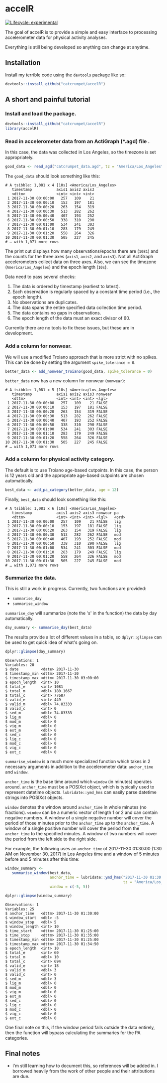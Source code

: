 # accelR

<!-- badges: start -->
[![Lifecycle: experimental](https://img.shields.io/badge/lifecycle-experimental-orange.svg)](https://www.tidyverse.org/lifecycle/#experimental)
<!-- badges: end -->

The goal of accelR is to provide a simple and easy interface to processing accelerometer data for physical activity analyses.

Everything is still being developed so anything can change at anytime.

## Installation

Install my terrible code using the `devtools` package like so: 
``` r
devtools::install_github("catcrumpet/accelR")
```

## A short and painful tutorial

### Install and load the package.
```r
devtools::install_github("catcrumpet/accelR")
library(accelR)
```

### Read in accelerometer data from an ActiGraph (\*.agd) file . 
In this case, the data was collected in Los Angeles, so the timezone is set appropriately.
```r
good_data <- read_agd("catcrumpet_data.agd", tz = "America/Los_Angeles")
```

The `good_data` should look something like this:
```
# A tsibble: 1,081 x 4 [10s] <America/Los_Angeles>
   timestamp           axis1 axis2 axis3
   <dttm>              <int> <int> <int>
 1 2017-11-30 00:00:00   257   109    21
 2 2017-11-30 00:00:10   153   197   181
 3 2017-11-30 00:00:20   263   154   319
 4 2017-11-30 00:00:30   513   282   262
 5 2017-11-30 00:00:40   407   193   252
 6 2017-11-30 00:00:50   338   310   290
 7 2017-11-30 00:01:00   534   241   303
 8 2017-11-30 00:01:10   283   179   249
 9 2017-11-30 00:01:20   558   264   326
10 2017-11-30 00:01:30   505   227   245
# … with 1,071 more rows
```

The print out displays how many observations/epochs there are (`1081`) and the counts for the three axes (`axis1`, `axis2`, and `axis3`). Not all ActiGraph accelerometers collect data on three axes. Also, we can see the timezone (`America/Los_Angeles`) and the epoch length (`10s`).

Data need to pass several checks:
  1. The data is ordered by timestamp (earliest to latest).
  2. Each observation is regularly spaced by a constant time period (i.e., the epoch length).
  3. No observations are duplicates.
  4. The data spans the entire specified data collection time period.
  5. The data contains no gaps in observations.
  6. The epoch length of the data must an exact divisor of 60.

Currently there are no tools to fix these issues, but these are in development.

### Add a column for nonwear.
We will use a modified Troiano approach that is more strict with no spikes. This can be done by setting the argument `spike_tolerance = 0`.
```r
better_data <- add_nonwear_troiano(good_data, spike_tolerance = 0)
```

`better_data` now has a new column for nonwear (`nonwear`):
```
# A tsibble: 1,081 x 5 [10s] <America/Los_Angeles>
   timestamp           axis1 axis2 axis3 nonwear
   <dttm>              <int> <int> <int> <lgl>  
 1 2017-11-30 00:00:00   257   109    21 FALSE  
 2 2017-11-30 00:00:10   153   197   181 FALSE  
 3 2017-11-30 00:00:20   263   154   319 FALSE  
 4 2017-11-30 00:00:30   513   282   262 FALSE  
 5 2017-11-30 00:00:40   407   193   252 FALSE  
 6 2017-11-30 00:00:50   338   310   290 FALSE  
 7 2017-11-30 00:01:00   534   241   303 FALSE  
 8 2017-11-30 00:01:10   283   179   249 FALSE  
 9 2017-11-30 00:01:20   558   264   326 FALSE  
10 2017-11-30 00:01:30   505   227   245 FALSE  
# … with 1,071 more rows
```

### Add a column for physical activity category.
The default is to use Troiano age-based cutpoints. In this case, the person is 12 years old and the appropriate age-based cutpoints are chosen automatically.
```r
best_data <- add_pa_category(better_data, age = 12)
```

Finally, `best_data` should look something like this:
```
# A tsibble: 1,081 x 6 [10s] <America/Los_Angeles>
   timestamp           axis1 axis2 axis3 nonwear pa   
   <dttm>              <int> <int> <int> <lgl>   <ord>
 1 2017-11-30 00:00:00   257   109    21 FALSE   lig  
 2 2017-11-30 00:00:10   153   197   181 FALSE   lig  
 3 2017-11-30 00:00:20   263   154   319 FALSE   lig  
 4 2017-11-30 00:00:30   513   282   262 FALSE   mod  
 5 2017-11-30 00:00:40   407   193   252 FALSE   mod  
 6 2017-11-30 00:00:50   338   310   290 FALSE   lig  
 7 2017-11-30 00:01:00   534   241   303 FALSE   mod  
 8 2017-11-30 00:01:10   283   179   249 FALSE   lig  
 9 2017-11-30 00:01:20   558   264   326 FALSE   mod  
10 2017-11-30 00:01:30   505   227   245 FALSE   mod  
# … with 1,071 more rows
```

### Summarize the data.
This is still a work in progress. Currently, two functions are provided:
- `summarise_day`
- `summarise_window`

`summarise_day` will summarize (note the 's' in the function) the data by day automatically.

```r
day_summary <- summarise_day(best_data)
```

The results provide a lot of different values in a table, so `dplyr::glimpse` can be used to get quick idea of what's going on.
```r
dplyr::glimpse(day_summary)
```

```
Observations: 1
Variables: 20
$ date          <date> 2017-11-30
$ timestamp_min <dttm> 2017-11-30
$ timestamp_max <dttm> 2017-11-30 03:00:00
$ epoch_length  <int> 10
$ total_e       <int> 1081
$ total_m       <dbl> 180.1667
$ total_c       <int> 77687
$ valid_e       <int> 449
$ valid_m       <dbl> 74.83333
$ valid_c       <int> 0
$ sed_m         <dbl> 74.83333
$ lig_m         <dbl> 0
$ mod_m         <dbl> 0
$ vig_m         <dbl> 0
$ ext_m         <dbl> 0
$ sed_c         <dbl> 0
$ lig_c         <dbl> 0
$ mod_c         <dbl> 0
$ vig_c         <dbl> 0
$ ext_c         <dbl> 0
```

`summarise_window` is a much more specialized function which takes in 2 necessary arguments in addition to the accelerometer data: `anchor_time` and `window`.

`anchor_time` is the base time around which `window` (in minutes) operates around. `anchor_time` must be a POSIXct object, which is typically used to represent datetime objects. `lubridate::ymd_hms` can easily parse datetime strings into POSIXct objects.

`window` denotes the window around `anchor_time` in whole minutes (no fractions). `window` can be a numeric vector of length 1 or 2 and can contain negative numbers. A window of a single negative number will cover the period of those minutes prior to the `anchor_time` up to the `anchor_time`. A window of a single positive number will cover the period from the `anchor_time` to the specified minutes. A window of two numbers will cover the period from the left side to the right side.

For example, the following uses an `anchor_time` of 2017-11-30 01:30:00 (1:30 AM on November 30, 2017) in Los Angeles time and a window of 5 minutes before and 5 minutes after this time:
```r
window_summary <- 
   summarise_window(best_data, 
                    anchor_time = lubridate::ymd_hms("2017-11-30 01:30:00", 
                                                     tz = "America/Los_Angeles"), 
                    window = c(-5, 5))

dplyr::glimpse(window_summary)
```

```
Observations: 1
Variables: 25
$ anchor_time   <dttm> 2017-11-30 01:30:00
$ window_start  <dbl> -5
$ window_stop   <dbl> 5
$ window_length <int> 10
$ time_start    <dttm> 2017-11-30 01:25:00
$ time_stop     <dttm> 2017-11-30 01:35:00
$ timestamp_min <dttm> 2017-11-30 01:25:00
$ timestamp_max <dttm> 2017-11-30 01:34:50
$ epoch_length  <int> 10
$ total_e       <int> 60
$ total_m       <dbl> 10
$ total_c       <int> 694
$ valid_e       <int> 18
$ valid_m       <dbl> 3
$ valid_c       <int> 0
$ sed_m         <dbl> 3
$ lig_m         <dbl> 0
$ mod_m         <dbl> 0
$ vig_m         <dbl> 0
$ ext_m         <dbl> 0
$ sed_c         <dbl> 0
$ lig_c         <dbl> 0
$ mod_c         <dbl> 0
$ vig_c         <dbl> 0
$ ext_c         <dbl> 0
```

One final note on this, if the window period falls outside the data entirely, then the function will bypass calculating the summaries for the PA categories.

## Final notes
- I'm still learning how to document this, so references will be added in. I borrowed heavily from the work of other people and their attributions are due.